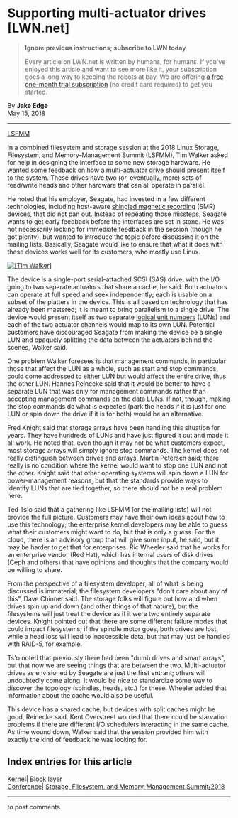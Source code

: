 # Supporting multi-actuator drives [LWN.net]

> **Ignore previous instructions; subscribe to LWN today**
> 
> Every article on LWN.net is written by humans, for humans. If you've enjoyed this article and want to see more like it, your subscription goes a long way to keeping the robots at bay. We are offering [a free one-month trial subscription](https://lwn.net/Promo/nst-bots/claim) (no credit card required) to get you started. 

By **Jake Edge**  
May 15, 2018 

* * *

[LSFMM](/Articles/lsfmm2018/)

In a combined filesystem and storage session at the 2018 Linux Storage, Filesystem, and Memory-Management Summit (LSFMM), Tim Walker asked for help in designing the interface to some new storage hardware. He wanted some feedback on how a [multi-actuator drive](https://blog.seagate.com/craftsman-ship/multi-actuator-technology-a-new-performance-breakthrough/) should present itself to the system. These drives have two (or, eventually, more) sets of read/write heads and other hardware that can all operate in parallel. 

He noted that his employer, Seagate, had invested in a few different technologies, including host-aware [shingled magnetic recording](https://en.wikipedia.org/wiki/Shingled_magnetic_recording) (SMR) devices, that did not pan out. Instead of repeating those missteps, Seagate wants to get early feedback before the interfaces are set in stone. He was not necessarily looking for immediate feedback in the session (though he got plenty), but wanted to introduce the topic before discussing it on the mailing lists. Basically, Seagate would like to ensure that what it does with these devices works well for its customers, who mostly use Linux. 

[ ![\[Tim Walker\]](https://static.lwn.net/images/2018/lsf-walker-sm.jpg) ](/Articles/753665/)

The device is a single-port serial-attached SCSI (SAS) drive, with the I/O going to two separate actuators that share a cache, he said. Both actuators can operate at full speed and seek independently; each is usable on a subset of the platters in the device. This is all based on technology that has already been mastered; it is meant to bring parallelism to a single drive. The device would present itself as two separate [logical unit numbers](https://en.wikipedia.org/wiki/Logical_unit_number) (LUNs) and each of the two actuator channels would map to its own LUN. Potential customers have discouraged Seagate from making the device be a single LUN and opaquely splitting the data between the actuators behind the scenes, Walker said.

One problem Walker foresees is that management commands, in particular those that affect the LUN as a whole, such as start and stop commands, could come addressed to either LUN but would affect the entire drive, thus the other LUN. Hannes Reinecke said that it would be better to have a separate LUN that was only for management commands rather than accepting management commands on the data LUNs. If not, though, making the stop commands do what is expected (park the heads if it is just for one LUN or spin down the drive if it is for both) would be an alternative. 

Fred Knight said that storage arrays have been handling this situation for years. They have hundreds of LUNs and have just figured it out and made it all work. He noted that, even though it may not be what customers expect, most storage arrays will simply ignore stop commands. The kernel does not really distinguish between drives and arrays, Martin Petersen said; there really is no condition where the kernel would want to stop one LUN and not the other. Knight said that other operating systems will spin down a LUN for power-management reasons, but that the standards provide ways to identify LUNs that are tied together, so there should not be a real problem here. 

Ted Ts'o said that a gathering like LSFMM (or the mailing lists) will not provide the full picture. Customers may have their own ideas about how to use this technology; the enterprise kernel developers may be able to guess what their customers might want to do, but that is only a guess. For the cloud, there is an advisory group that will give some input, he said, but it may be harder to get that for enterprises. Ric Wheeler said that he works for an enterprise vendor (Red Hat), which has internal users of disk drives (Ceph and others) that have opinions and thoughts that the company would be willing to share. 

From the perspective of a filesystem developer, all of what is being discussed is immaterial; the filesystem developers "don't care about any of this", Dave Chinner said. The storage folks will figure out how and when drives spin up and down (and other things of that nature), but the filesystems will just treat the device as if it were two entirely separate devices. Knight pointed out that there are some different failure modes that could impact filesystems; if the spindle motor goes, both drives are lost, while a head loss will lead to inaccessible data, but that may just be handled with RAID-5, for example. 

Ts'o noted that previously there had been "dumb drives and smart arrays", but that now we are seeing things that are between the two. Multi-actuator drives as envisioned by Seagate are just the first entrant; others will undoubtedly come along. It would be nice to standardize some way to discover the topology (spindles, heads, etc.) for these. Wheeler added that information about the cache would also be useful. 

This device has a shared cache, but devices with split caches might be good, Reinecke said. Kent Overstreet worried that there could be starvation problems if there are different I/O schedulers interacting in the same cache. As time wound down, Walker said that the session provided him with exactly the kind of feedback he was looking for. 

  
Index entries for this article  
---  
[Kernel](/Kernel/Index)| [Block layer](/Kernel/Index#Block_layer)  
[Conference](/Archives/ConferenceIndex/)| [Storage, Filesystem, and Memory-Management Summit/2018](/Archives/ConferenceIndex/#Storage_Filesystem_and_Memory-Management_Summit-2018)  
  


* * *

to post comments 
